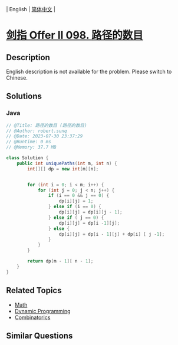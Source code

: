 
| English | [简体中文](README.md) |

# [剑指 Offer II 098. 路径的数目](https://leetcode.cn//problems/2AoeFn/)

## Description

<p>English description is not available for the problem. Please switch to Chinese.</p>


## Solutions


### Java

```Java
// @Title: 路径的数目 (路径的数目)
// @Author: robert.sunq
// @Date: 2023-07-30 23:37:29
// @Runtime: 0 ms
// @Memory: 37.7 MB

class Solution {
    public int uniquePaths(int m, int n) {
        int[][] dp = new int[m][n];


        for (int i = 0; i < m; i++) {
            for (int j = 0; j < n; j++) {
                if (i == 0 && j == 0) {
                    dp[i][j] = 1;
                } else if (i == 0) {
                    dp[i][j] = dp[i][j - 1];
                } else if ( j == 0) {
                    dp[i][j] = dp[i -1][j];
                } else {
                    dp[i][j] = dp[i - 1][j] + dp[i] [ j -1];
                }
            }
        }

        return dp[m - 1][ n - 1];
    }
}
```



## Related Topics

- [Math](https://leetcode.cn//tag/math)
- [Dynamic Programming](https://leetcode.cn//tag/dynamic-programming)
- [Combinatorics](https://leetcode.cn//tag/combinatorics)

## Similar Questions


